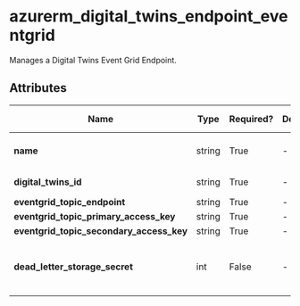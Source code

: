 # azurerm_digital_twins_endpoint_eventgrid

Manages a Digital Twins Event Grid Endpoint.

## Attributes

| Name | Type | Required? | Default  | possible values | Description |
| ---- | ---- | --------- | -------- | ----------- | ----------- |
| **name** | string | True | -  |  -  | The name which should be used for this Digital Twins Eventgrid Endpoint. Changing this forces a new Digital Twins Eventgrid Endpoint to be created. | 
| **digital_twins_id** | string | True | -  |  -  | The resource ID of the Digital Twins Instance. Changing this forces a new Digital Twins Eventgrid Endpoint to be created. | 
| **eventgrid_topic_endpoint** | string | True | -  |  -  | The endpoint of the Event Grid Topic. | 
| **eventgrid_topic_primary_access_key** | string | True | -  |  -  | The primary access key of the Event Grid Topic. | 
| **eventgrid_topic_secondary_access_key** | string | True | -  |  -  | The secondary access key of the Event Grid Topic. | 
| **dead_letter_storage_secret** | int | False | -  |  -  | The storage secret of the dead-lettering, whose format is `https://<storageAccountname>.blob.core.windows.net/<containerName>?<SASToken>`. When an endpoint can't deliver an event within a certain time period or after trying to deliver the event a certain number of times, it can send the undelivered event to a storage account. | 

